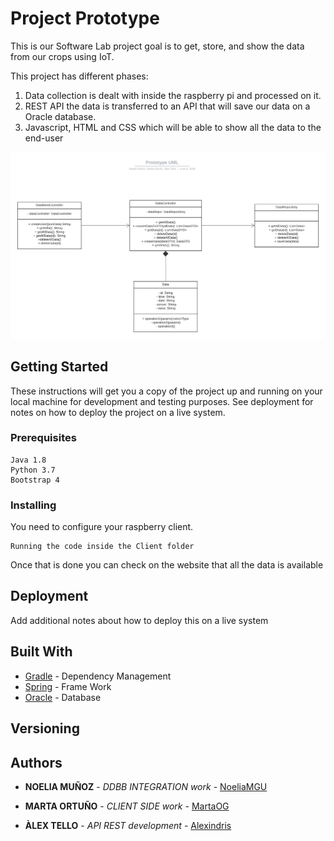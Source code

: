 # Project Prototype

This is our Software Lab project goal is to get, store, and show the data from our crops using IoT.

This project has different phases:
1. Data collection is dealt with inside the raspberry pi and processed on it.
2. REST API  the data is transferred to an API that will save our data on a Oracle database.
3. Javascript, HTML and CSS which will be able to show all the data to the end-user  

![IMAGE](https://github.com/alexindris/Project_Prototype/blob/master/Project_Prototype_DataDisplay/Prototype%20UML.png) 

## Getting Started

These instructions will get you a copy of the project up and running on your local machine for development and testing purposes. See deployment for notes on how to deploy the project on a live system.

### Prerequisites

```
Java 1.8
Python 3.7
Bootstrap 4
```

### Installing

You need to configure your raspberry client.

```
Running the code inside the Client folder
```

Once that is done you can check on the website that all the data is available

## Deployment

Add additional notes about how to deploy this on a live system

## Built With

* [Gradle](https://gradle.org/) - Dependency Management
* [Spring](https://spring.io/) - Frame Work
* [Oracle](https://www.oracle.com/) - Database


## Versioning



## Authors

* **NOELIA MUÑOZ** - *DDBB INTEGRATION work* - [NoeliaMGU](https://github.com/NoeliaMGU)

* **MARTA ORTUÑO** - *CLIENT SIDE work* - [MartaOG](https://github.com/MartaOG)

* **ÀLEX TELLO** - *API REST development* - [Alexindris](https://github.com/alexindris)
